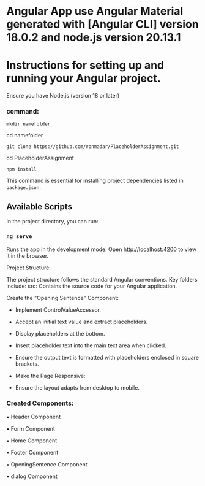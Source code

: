 
# Angular App use Angular Material generated with [Angular CLI] version 18.0.2 and node.js version 20.13.1

# Instructions for setting up and running your Angular project.

Ensure you have Node.js (version 18 or later)

### command:
`mkdir namefolder`

cd namefolder

`git clone https://github.com/ronmadar/PlaceholderAssignment.git`

cd PlaceholderAssignment

`npm install`

This command is essential for installing project dependencies listed in `package.json`.

## Available Scripts

In the project directory, you can run:

### `ng serve`

Runs the app in the development mode.
Open [http://localhost:4200](http://localhost:4200) to view it in the browser.

Project Structure:

The project structure follows the standard Angular conventions.
Key folders include:
src: Contains the source code for your Angular application.

Create the "Opening Sentence" Component:

* Implement ControlValueAccessor.
* Accept an initial text value and extract placeholders.
* Display placeholders at the bottom.
* Insert placeholder text into the main text area when clicked.
* Ensure the output text is formatted with placeholders enclosed in square brackets.
* Make the Page Responsive:

* Ensure the layout adapts from desktop to mobile.

### Created Components:

• Header Component

• Form Component

• Home Component

• Footer Component

• OpeningSentence Component

• dialog Component


